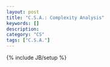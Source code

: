 ```yaml
---
layout: post
title: "C.S.A.: Complexity Analysis"
keywords: []
description: 
category: "CS"
tags: ["C.S.A."]
---
```

{% include JB/setup %}
